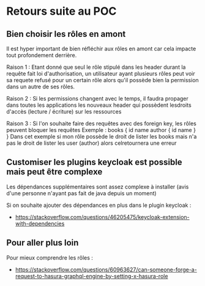 # Retours suite au POC

## Bien choisir les rôles en amont
Il est hyper important de bien réfléchir aux rôles en amont car cela impacte tout profondement derrière.

Raison 1 :
Etant donné que seul le rôle stipulé dans les header durant la requête fait loi d'authorisation, un utilisateur ayant plusieurs rôles peut voir sa requete refusé pour un certain rôle alors qu'il possède bien la permission dans un autre de ses rôles.

Raison 2 :
Si les permissions changent avec le temps, il faudra propager dans toutes les applications les nouveaux header qui possèdent lesdroits d'accès (lecture / écriture) sur les ressources

Raison 3 :
Si l'on souhaite faire des requêtes avec des foreign key, les rôles peuvent bloquer les requêtes
Exemple :
  books {
    id
    name
    author {
      id
      name
    }
  }
Dans cet exemple si mon rôle possède le droit de lister les books mais n'a pas le droit de lister les user (author) alors celretournera une erreur

## Customiser les plugins keycloak est possible mais peut être complexe
Les dépendances supplémentaires sont assez complexe à installer (avis d'une personne n'ayant pas fait de java depuis un moment)

Si on souhaite ajouter des dépendances en plus dans le plugin keycloak :
- https://stackoverflow.com/questions/46205475/keycloak-extension-with-dependencies

## Pour aller plus loin
Pour mieux comprendre les rôles :
- https://stackoverflow.com/questions/60963627/can-someone-forge-a-request-to-hasura-graphql-engine-by-setting-x-hasura-role
